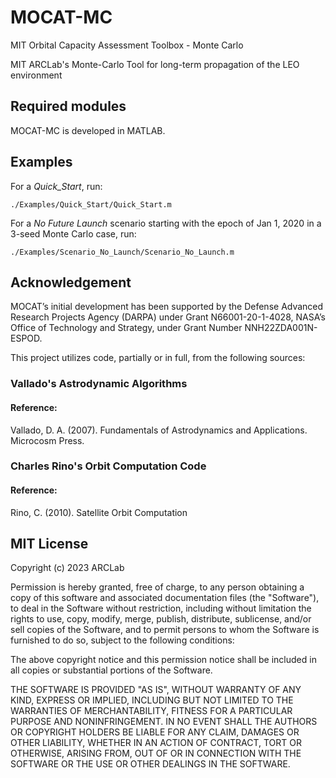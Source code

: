 # MOCAT-MC
MIT Orbital Capacity Assessment Toolbox - Monte Carlo

MIT ARCLab's Monte-Carlo Tool for long-term propagation of the LEO environment

## Required modules
MOCAT-MC is developed in MATLAB.

## Examples
For a _Quick_Start_, run:

`./Examples/Quick_Start/Quick_Start.m`

For a _No Future Launch_ scenario starting with the epoch of Jan 1, 2020 in a 3-seed Monte Carlo case, run:

`./Examples/Scenario_No_Launch/Scenario_No_Launch.m`

## Acknowledgement

MOCAT’s initial development has been supported by the Defense Advanced Research Projects Agency (DARPA) under Grant N66001-20-1-4028, NASA’s Office of Technology and Strategy, under Grant Number NNH22ZDA001N-ESPOD.

This project utilizes code, partially or in full, from the following sources:

### Vallado's Astrodynamic Algorithms

#### Reference:
Vallado, D. A. (2007). Fundamentals of Astrodynamics and Applications. Microcosm Press.

### Charles Rino's Orbit Computation Code

#### Reference:
Rino, C. (2010). Satellite Orbit Computation

## MIT License

Copyright (c) 2023 ARCLab

Permission is hereby granted, free of charge, to any person obtaining a copy
of this software and associated documentation files (the "Software"), to deal
in the Software without restriction, including without limitation the rights
to use, copy, modify, merge, publish, distribute, sublicense, and/or sell
copies of the Software, and to permit persons to whom the Software is
furnished to do so, subject to the following conditions:

The above copyright notice and this permission notice shall be included in
all copies or substantial portions of the Software.

THE SOFTWARE IS PROVIDED "AS IS", WITHOUT WARRANTY OF ANY KIND, EXPRESS OR
IMPLIED, INCLUDING BUT NOT LIMITED TO THE WARRANTIES OF MERCHANTABILITY,
FITNESS FOR A PARTICULAR PURPOSE AND NONINFRINGEMENT. IN NO EVENT SHALL THE
AUTHORS OR COPYRIGHT HOLDERS BE LIABLE FOR ANY CLAIM, DAMAGES OR OTHER
LIABILITY, WHETHER IN AN ACTION OF CONTRACT, TORT OR OTHERWISE, ARISING FROM,
OUT OF OR IN CONNECTION WITH THE SOFTWARE OR THE USE OR OTHER DEALINGS IN
THE SOFTWARE.
